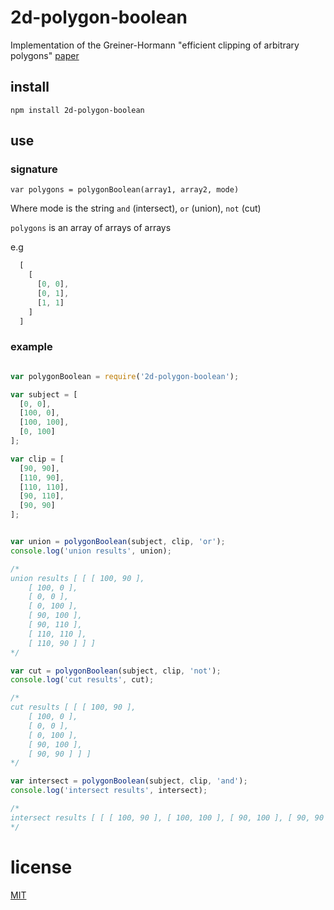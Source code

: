 # 2d-polygon-boolean

Implementation of the Greiner-Hormann "efficient clipping of arbitrary polygons" [paper](http://www.inf.usi.ch/hormann/papers/Greiner.1998.ECO.pdf)

## install

`npm install 2d-polygon-boolean`

## use

### signature

`var polygons = polygonBoolean(array1, array2, mode)`

Where mode is the string `and` (intersect), `or` (union), `not` (cut)

`polygons` is an array of arrays of arrays

e.g
```javascript
  [
    [
      [0, 0],
      [0, 1],
      [1, 1]
    ]
  ]
```
### example

```javascript

var polygonBoolean = require('2d-polygon-boolean');

var subject = [
  [0, 0],
  [100, 0],
  [100, 100],
  [0, 100]
];

var clip = [
  [90, 90],
  [110, 90],
  [110, 110],
  [90, 110],
  [90, 90]
];


var union = polygonBoolean(subject, clip, 'or');
console.log('union results', union);

/*
union results [ [ [ 100, 90 ],
    [ 100, 0 ],
    [ 0, 0 ],
    [ 0, 100 ],
    [ 90, 100 ],
    [ 90, 110 ],
    [ 110, 110 ],
    [ 110, 90 ] ] ]
*/

var cut = polygonBoolean(subject, clip, 'not');
console.log('cut results', cut);

/*
cut results [ [ [ 100, 90 ],
    [ 100, 0 ],
    [ 0, 0 ],
    [ 0, 100 ],
    [ 90, 100 ],
    [ 90, 90 ] ] ]
*/

var intersect = polygonBoolean(subject, clip, 'and');
console.log('intersect results', intersect);

/*
intersect results [ [ [ 100, 90 ], [ 100, 100 ], [ 90, 100 ], [ 90, 90 ] ] ]
*/
```

# license

[MIT](LICENSE.txt)
